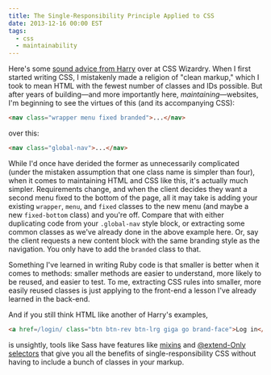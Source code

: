 ```yaml
---
title: The Single-Responsibility Principle Applied to CSS
date: 2013-12-16 00:00 EST
tags:
  - css
  - maintainability
---
```


Here's some [sound advice from Harry](http://csswizardry.com/2012/04/the-single-responsibility-principle-applied-to-css/) over at CSS Wizardry. When I first started writing CSS, I mistakenly made a religion of "clean markup," which I took to mean HTML with the fewest number of classes and IDs possible. But after years of building—and more importantly here, *maintaining*—websites, I'm beginning to see the virtues of this (and its accompanying CSS):

<!--more-->

```html
<nav class="wrapper menu fixed branded">...</nav>
```

over this:

```html
<nav class="global-nav">...</nav>
```

While I'd once have derided the former as unnecessarily complicated (under the mistaken assumption that one class name is simpler than four), when it comes to maintaining HTML and CSS like this, it's actually much simpler. Requirements change, and when the client decides they want a second menu fixed to the bottom of the page, all it may take is adding your existing `wrapper`, `menu`, and `fixed` classes to the new menu (and maybe a new `fixed-bottom` class) and you're off. Compare that with either duplicating code from your `.global-nav` style block, or extracting some common classes as we've already done in the above example here. Or, say the client requests a new content block with the same branding style as the navigation. You only have to add the `branded` class to that.

Something I've learned in writing Ruby code is that smaller is better when it comes to methods: smaller methods are easier to understand, more likely to be reused, and easier to test. To me, extracting CSS rules into smaller, more easily reused classes is just applying to the front-end a lesson I've already learned in the back-end.

And if you still think HTML like another of Harry's examples,

```html
<a href=/login/ class="btn btn-rev btn-lrg giga go brand-face">Log in</a>
```

is unsightly, tools like Sass have features like [mixins][1] and [@extend-Only selectors][2] that give you all the benefits of single-responsibility CSS without having to include a bunch of classes in your markup.

 [1]: http://sass-lang.com/documentation/file.SASS_REFERENCE.html#mixins
 [2]: http://sass-lang.com/documentation/file.SASS_REFERENCE.html#placeholders
